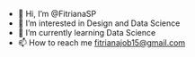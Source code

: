 - 👋 Hi, I’m @FitrianaSP
- 👀 I’m interested in Design and Data Science
- 🌱 I’m currently learning Data Science
- 📫 How to reach me fitrianajob15@gmail.com

<!---
FitrianaSP/FitrianaSP is a ✨ special ✨ repository because its `README.md` (this file) appears on your GitHub profile.
You can click the Preview link to take a look at your changes.
--->
